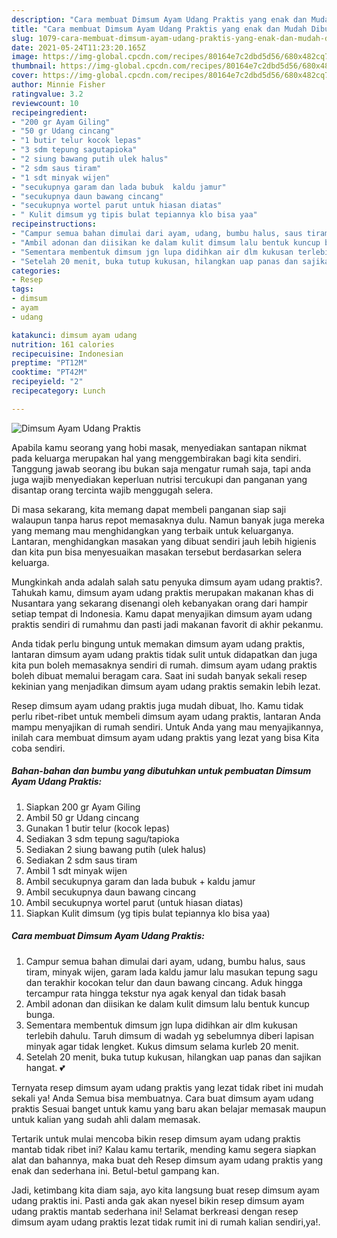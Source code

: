 ```yaml
---
description: "Cara membuat Dimsum Ayam Udang Praktis yang enak dan Mudah Dibuat"
title: "Cara membuat Dimsum Ayam Udang Praktis yang enak dan Mudah Dibuat"
slug: 1079-cara-membuat-dimsum-ayam-udang-praktis-yang-enak-dan-mudah-dibuat
date: 2021-05-24T11:23:20.165Z
image: https://img-global.cpcdn.com/recipes/80164e7c2dbd5d56/680x482cq70/dimsum-ayam-udang-praktis-foto-resep-utama.jpg
thumbnail: https://img-global.cpcdn.com/recipes/80164e7c2dbd5d56/680x482cq70/dimsum-ayam-udang-praktis-foto-resep-utama.jpg
cover: https://img-global.cpcdn.com/recipes/80164e7c2dbd5d56/680x482cq70/dimsum-ayam-udang-praktis-foto-resep-utama.jpg
author: Minnie Fisher
ratingvalue: 3.2
reviewcount: 10
recipeingredient:
- "200 gr Ayam Giling"
- "50 gr Udang cincang"
- "1 butir telur kocok lepas"
- "3 sdm tepung sagutapioka"
- "2 siung bawang putih ulek halus"
- "2 sdm saus tiram"
- "1 sdt minyak wijen"
- "secukupnya garam dan lada bubuk  kaldu jamur"
- "secukupnya daun bawang cincang"
- "secukupnya wortel parut untuk hiasan diatas"
- " Kulit dimsum yg tipis bulat tepiannya klo bisa yaa"
recipeinstructions:
- "Campur semua bahan dimulai dari ayam, udang, bumbu halus, saus tiram, minyak wijen, garam lada kaldu jamur lalu masukan tepung sagu dan terakhir kocokan telur dan daun bawang cincang. Aduk hingga tercampur rata hingga tekstur nya agak kenyal dan tidak basah"
- "Ambil adonan dan diisikan ke dalam kulit dimsum lalu bentuk kuncup bunga."
- "Sementara membentuk dimsum jgn lupa didihkan air dlm kukusan terlebih dahulu. Taruh dimsum di wadah yg sebelumnya diberi lapisan minyak agar tidak lengket. Kukus dimsum selama kurleb 20 menit."
- "Setelah 20 menit, buka tutup kukusan, hilangkan uap panas dan sajikan hangat. 💕"
categories:
- Resep
tags:
- dimsum
- ayam
- udang

katakunci: dimsum ayam udang 
nutrition: 161 calories
recipecuisine: Indonesian
preptime: "PT12M"
cooktime: "PT42M"
recipeyield: "2"
recipecategory: Lunch

---
```



![Dimsum Ayam Udang Praktis](https://img-global.cpcdn.com/recipes/80164e7c2dbd5d56/680x482cq70/dimsum-ayam-udang-praktis-foto-resep-utama.jpg)

Apabila kamu seorang yang hobi masak, menyediakan santapan nikmat pada keluarga merupakan hal yang menggembirakan bagi kita sendiri. Tanggung jawab seorang ibu bukan saja mengatur rumah saja, tapi anda juga wajib menyediakan keperluan nutrisi tercukupi dan panganan yang disantap orang tercinta wajib menggugah selera.

Di masa  sekarang, kita memang dapat membeli panganan siap saji walaupun tanpa harus repot memasaknya dulu. Namun banyak juga mereka yang memang mau menghidangkan yang terbaik untuk keluarganya. Lantaran, menghidangkan masakan yang dibuat sendiri jauh lebih higienis dan kita pun bisa menyesuaikan masakan tersebut berdasarkan selera keluarga. 



Mungkinkah anda adalah salah satu penyuka dimsum ayam udang praktis?. Tahukah kamu, dimsum ayam udang praktis merupakan makanan khas di Nusantara yang sekarang disenangi oleh kebanyakan orang dari hampir setiap tempat di Indonesia. Kamu dapat menyajikan dimsum ayam udang praktis sendiri di rumahmu dan pasti jadi makanan favorit di akhir pekanmu.

Anda tidak perlu bingung untuk memakan dimsum ayam udang praktis, lantaran dimsum ayam udang praktis tidak sulit untuk didapatkan dan juga kita pun boleh memasaknya sendiri di rumah. dimsum ayam udang praktis boleh dibuat memalui beragam cara. Saat ini sudah banyak sekali resep kekinian yang menjadikan dimsum ayam udang praktis semakin lebih lezat.

Resep dimsum ayam udang praktis juga mudah dibuat, lho. Kamu tidak perlu ribet-ribet untuk membeli dimsum ayam udang praktis, lantaran Anda mampu menyajikan di rumah sendiri. Untuk Anda yang mau menyajikannya, inilah cara membuat dimsum ayam udang praktis yang lezat yang bisa Kita coba sendiri.

<!--inarticleads1-->

##### Bahan-bahan dan bumbu yang dibutuhkan untuk pembuatan Dimsum Ayam Udang Praktis:

1. Siapkan 200 gr Ayam Giling
1. Ambil 50 gr Udang cincang
1. Gunakan 1 butir telur (kocok lepas)
1. Sediakan 3 sdm tepung sagu/tapioka
1. Sediakan 2 siung bawang putih (ulek halus)
1. Sediakan 2 sdm saus tiram
1. Ambil 1 sdt minyak wijen
1. Ambil secukupnya garam dan lada bubuk + kaldu jamur
1. Ambil secukupnya daun bawang cincang
1. Ambil secukupnya wortel parut (untuk hiasan diatas)
1. Siapkan  Kulit dimsum (yg tipis bulat tepiannya klo bisa yaa)




<!--inarticleads2-->

##### Cara membuat Dimsum Ayam Udang Praktis:

1. Campur semua bahan dimulai dari ayam, udang, bumbu halus, saus tiram, minyak wijen, garam lada kaldu jamur lalu masukan tepung sagu dan terakhir kocokan telur dan daun bawang cincang. Aduk hingga tercampur rata hingga tekstur nya agak kenyal dan tidak basah
1. Ambil adonan dan diisikan ke dalam kulit dimsum lalu bentuk kuncup bunga.
1. Sementara membentuk dimsum jgn lupa didihkan air dlm kukusan terlebih dahulu. Taruh dimsum di wadah yg sebelumnya diberi lapisan minyak agar tidak lengket. Kukus dimsum selama kurleb 20 menit.
1. Setelah 20 menit, buka tutup kukusan, hilangkan uap panas dan sajikan hangat. 💕




Ternyata resep dimsum ayam udang praktis yang lezat tidak ribet ini mudah sekali ya! Anda Semua bisa membuatnya. Cara buat dimsum ayam udang praktis Sesuai banget untuk kamu yang baru akan belajar memasak maupun untuk kalian yang sudah ahli dalam memasak.

Tertarik untuk mulai mencoba bikin resep dimsum ayam udang praktis mantab tidak ribet ini? Kalau kamu tertarik, mending kamu segera siapkan alat dan bahannya, maka buat deh Resep dimsum ayam udang praktis yang enak dan sederhana ini. Betul-betul gampang kan. 

Jadi, ketimbang kita diam saja, ayo kita langsung buat resep dimsum ayam udang praktis ini. Pasti anda gak akan nyesel bikin resep dimsum ayam udang praktis mantab sederhana ini! Selamat berkreasi dengan resep dimsum ayam udang praktis lezat tidak rumit ini di rumah kalian sendiri,ya!.

